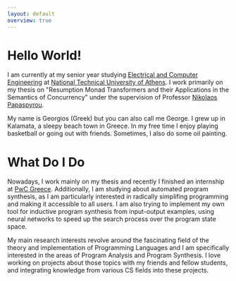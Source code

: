 ```yaml
---
layout: default
overview: true
---
```


# Hello World!

I am currently at my senior year studying [Electrical and Computer Engineering](https://www.ece.ntua.gr/en) at [National Technical University of Athens](https://www.ntua.gr/en/). I work primarily on my thesis on "Resumption Monad Transformers and their Applications in the Semantics of Concurrency" under the supervision of Professor [Nikolaos Papaspyrou](http://www.softlab.ntua.gr/~nickie/).

My name is Georgios (Greek) but you can also call me George. I grew up in Kalamata, a sleepy beach town in Greece. In my free time I enjoy playing basketball or going out with friends. Sometimes, I also do some oil painting.

# What Do I Do

Nowadays, I work mainly on my thesis and recently I finished an internship at [PwC Greece](https://www.pwc.com/gr/en.html). Additionally, I am studying about automated program synthesis, as I am particularly interested in radically simplifing programming and making it accessible to all users. I am also trying to implement my own tool for inductive program synthesis from input-output examples, using neural networks to speed up the search process over the program state space.

My main research interests revolve around the fascinating field of the theory and implementation of Programming Languages and I am specifically interested in the areas of Program Analysis and Program Synthesis. I love working on projects about those topics with my friends and fellow students, and integrating knowledge from various CS fields into these projects.
